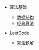 * 算法基础

  * [数据结构](data_structures/)
  * [经典算法](classic_algorithm/)

* LeetCode

  * [算法题解](leetcode/)